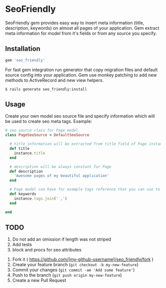 # SeoFriendly

SeoFriendly gem provides easy way to insert meta information (title, description, keywords) on almost all pages of your application.
Gem extract meta information for model from it's fields or from any source you specify.

## Installation

```ruby
gem 'seo_friendly'
```

For fast gem integration run generator that copy migration files and default source config into your application.
Gem use monkey patching to add new methods to ActiveRecord and new view helpers.

    $ rails generate seo_friendly:install

## Usage

Create your own model seo source file and specify information which will be used to create seo meta tags.
Example:
```ruby
# seo source class for Page model
class PageSeoSource < DefaultSeoSource

  # title information will be extracted from title field of Page instance
  def title
    instance.title
  end

  # description will be always constant for Page
  def description
    'Awesome pages of my beautiful application'
  end

  # Page model can have for example tags reference that you can use to generate keywords.
  def keywords
    instance.tags.join(' ,')
  end

end
```

## TODO
 1) Do not add an omission if length was not striped
 2) Add tests
 3) block and procs for seo attributes

1. Fork it ( https://github.com/[my-github-username]/seo_friendly/fork )
2. Create your feature branch (`git checkout -b my-new-feature`)
3. Commit your changes (`git commit -am 'Add some feature'`)
4. Push to the branch (`git push origin my-new-feature`)
5. Create a new Pull Request
